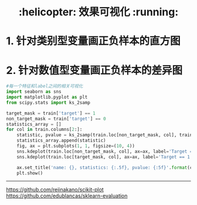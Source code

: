<h1 align = "center">:helicopter: 效果可视化 :running:</h1>


# 1. 针对类别型变量画正负样本的直方图



# 2. 针对数值型变量画正负样本的差异图

```python
#每一个特征和label之间的相关可视化
import seaborn as sns
import matplotlib.pyplot as plt
from scipy.stats import ks_2samp

target_mask = train['target'] == 1
non_target_mask = train['target'] == 0 
statistics_array = []
for col in train.columns[2:]:
    statistic, pvalue = ks_2samp(train.loc[non_target_mask, col], train.loc[target_mask, col])
    statistics_array.append(statistic)
    fig, ax = plt.subplots(1, 1, figsize=(10, 4))
    sns.kdeplot(train.loc[non_target_mask, col], ax=ax, label='Target == 0')
    sns.kdeplot(train.loc[target_mask, col], ax=ax, label='Target == 1')

    ax.set_title('name: {}, statistics: {:.5f}, pvalue: {:5f}'.format(col, statistic, pvalue))
    plt.show()
```


---
https://github.com/reiinakano/scikit-plot
https://github.com/edublancas/sklearn-evaluation
